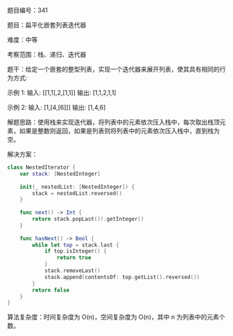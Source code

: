 题目编号：341

题目：扁平化嵌套列表迭代器

难度：中等

考察范围：栈、递归、迭代器

题干：给定一个嵌套的整型列表，实现一个迭代器来展开列表，使其具有相同的行为方式:

示例 1:
输入: [[1,1],2,[1,1]]
输出: [1,1,2,1,1]

示例 2:
输入: [1,[4,[6]]]
输出: [1,4,6]

解题思路：使用栈来实现迭代器，将列表中的元素依次压入栈中，每次取出栈顶元素，如果是整数则返回，如果是列表则将列表中的元素依次压入栈中，直到栈为空。

解决方案：

```swift
class NestedIterator {
    var stack: [NestedInteger]
    
    init(_ nestedList: [NestedInteger]) {
        stack = nestedList.reversed()
    }
    
    func next() -> Int {
        return stack.popLast()!.getInteger()
    }
    
    func hasNext() -> Bool {
        while let top = stack.last {
            if top.isInteger() {
                return true
            }
            stack.removeLast()
            stack.append(contentsOf: top.getList().reversed())
        }
        return false
    }
}
```

算法复杂度：时间复杂度为 O(n)，空间复杂度为 O(n)，其中 n 为列表中的元素个数。